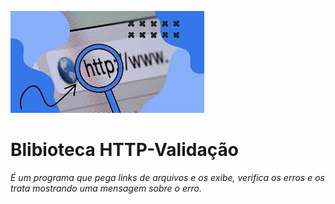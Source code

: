   ![http](http.jfif)
# Blibioteca HTTP-Validação

*É um programa que pega links de arquivos e os exibe, verifica os erros e os trata mostrando uma mensagem sobre o erro.*


